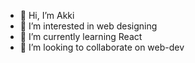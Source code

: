 - 👋 Hi, I’m Akki
- 👀 I’m interested in web designing
- 🌱 I’m currently learning React
- 💞️ I’m looking to collaborate on web-dev

